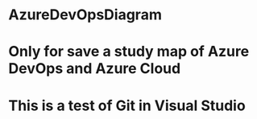 # AzureDevOpsDiagram
# Only for save a study map of Azure DevOps and Azure Cloud
# This is a test of Git in Visual Studio
